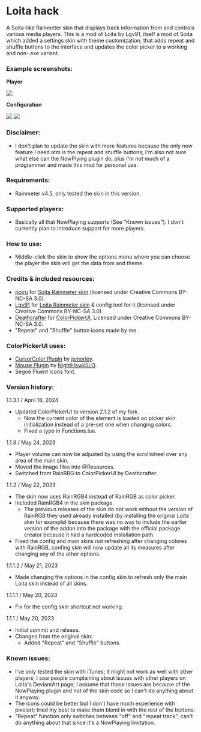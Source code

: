 # Loita hack
A Soita-like Rainmeter skin that displays track information from and controls various media players. This is a mod of Loita by Lgv91, itself a mod of Soita which added a settings skin with theme customization, that adds repeat and shuffle buttons to the interface and updates the color picker to a working and non-.exe variant.

### Example screenshots:

**Player**

![](https://64.media.tumblr.com/9a44b0639be2a39f121b1d80b3debcf2/6aa9c3f004f12ddc-81/s500x750/6313f01584ec7a75af5e2f7e28cb1e9ab8dc62b5.pnj) 

**Configuration**

![](https://64.media.tumblr.com/a518c9f64ba20acd5a839f5207738894/6aa9c3f004f12ddc-5a/s400x600/88fc373be62063e6a799ef500ea737a041b2f182.pnj) ![](https://64.media.tumblr.com/fb5364e33fc4d622c4e07d1d5c9bee5d/6aa9c3f004f12ddc-11/s400x600/3c1bc075c3f0f0129e09935f555b848ed5000dc3.pnj)

### Disclaimer: 
* I don't plan to update the skin with more features because the only new feature I need atm is the repeat and shuffle buttons; I'm also not sure what else can the NowPlying plugin do, plus I'm not much of a programmer and made this mod for personal use.

### Requirements:
* Rainmeter v4.5, only tested the skin in this version.

### Supported players:
* Basically all that NowPlaying supports (See "Known issues"). I don't currently plan to introduce support for more players.

### How to use:
* Middle-click the skin to show the options menu where you can choose the player the skin will get the data from and theme.

### Credits & included resources:
* [poiru](https://www.deviantart.com/poiru) for [Soita Rainmeter skin](https://www.deviantart.com/poiru/art/Soita-for-Rainmeter-209864541) (licensed under Creative Commons BY-NC-SA 3.0).
* [Lgv91](https://www.deviantart.com/lgv91) for [Loita Rainmeter skin](https://www.deviantart.com/lgv91/art/Loita-265348874) & config tool for it (licensed under Creative Commons BY-NC-SA 3.0).
* [Deathcrafter](https://github.com/deathcrafter) for [ColorPickerUI](https://github.com/deathcrafter/ColorPickerUI), Licensed under Creative Commons BY-NC-SA 3.0.
* "Repeat" and "Shuffle" button icons made by me.

### ColorPickerUI uses:
* [CursorColor Plugin](https://forum.rainmeter.net/viewtopic.php?t=23375) by [jsmorley](https://www.rainmeter.net/).
* [Mouse Plugin](https://github.com/NighthawkSLO/Mouse.dll) by [NightHawkSLO](https://github.com/NighthawkSLO).
* Segoe Fluent Icons font.

### Version history:

1.1.3.1 / April 18, 2024
- Updated ColorPickerUI to version 2.1.2 of my fork.
    - Now the current color of the element is loaded on picker skin initialization instead of a pre-set one when changing colors.
    - Fixed a typo in Functions.lua.

1.1.3 / May 24, 2023
* Player volume can now be adjusted by using the scrollwheel over any area of the main skin.
* Moved the image files into @Resources.
* Switched from RainRBG to ColorPickerUI by Deathcrafter.

1.1.2 / May 22, 2023
* The skin now uses RainRGB4 instead of RainRGB as color picker.
* Included RainRGB4 in the skin package.
    * The previous releases of the skin do not work without the version of RainRGB they used already installed (by installing the original Loita skin for example) because there was no way to include the earlier version of the addon into the package with the official package creator because it had a hardcoded installation path.
* Fixed the config and main skins not refreshing after changing colores with RainRGB, confing skin will now update all its measures after changing any of the other options.

1.1.1.2 / May 21, 2023
* Made changing the options in the config skin to refresh only the main Loita skin instead of all skins.

1.1.1.1 / May 20, 2023
* Fix for the config skin shortcut not working.

1.1.1 / May 20, 2023

* Initial commit and release.
* Changes from the original skin:
  * Added "Repeat" and "Shuffle" buttons.

### Known issues: 
* I've only tested the skin with iTunes; it might not work as well with other players; I saw people complaining about issues with other players on Loita's DeviantArt page; I assume that those issues are because of the NowPlaying plugin and not of the skin code so I can't do anything about it anyway.
* The icons could be better but I don't have much experience with pixelart; tried my best to make them blend in with the rest of the buttons.
* "Repeat" function only switches between "off" and "repeat track", can't do anything about that since it's a NowPlaying limitation.
